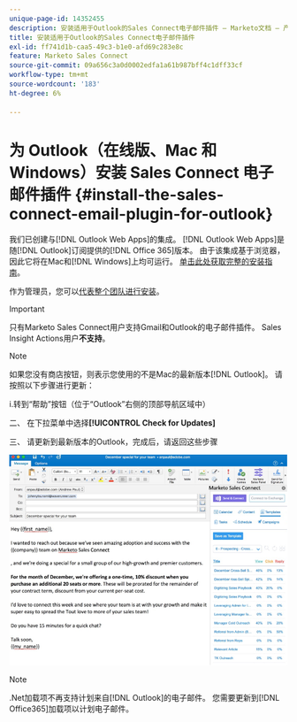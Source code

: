 ```yaml
---
unique-page-id: 14352455
description: 安装适用于Outlook的Sales Connect电子邮件插件 — Marketo文档 — 产品文档
title: 安装适用于Outlook的Sales Connect电子邮件插件
exl-id: ff741d1b-caa5-49c3-b1e0-afd69c283e8c
feature: Marketo Sales Connect
source-git-commit: 09a656c3a0d0002edfa1a61b987bff4c1dff33cf
workflow-type: tm+mt
source-wordcount: '183'
ht-degree: 6%

---
```


# 为 Outlook（在线版、Mac 和 Windows）安装 Sales Connect 电子邮件插件 {#install-the-sales-connect-email-plugin-for-outlook}

我们已创建与[!DNL Outlook Web Apps]的集成。 [!DNL Outlook Web Apps]是随[!DNL Outlook]订阅提供的[!DNL Office 365]版本。 由于该集成基于浏览器，因此它将在Mac和[!DNL Windows]上均可运行。 [单击此处获取完整的安装指南](https://s3.amazonaws.com/tout-user-store/outlook-mac/assets/install_tout_add-in_outlook_mac.pdf)。

作为管理员，您可以[代表整个团队进行安装](https://docs.microsoft.com/en-us/office365/admin/manage/manage-deployment-of-add-ins?view=o365-worldwide)。

>[!IMPORTANT]
>
>只有Marketo Sales Connect用户支持Gmail和Outlook的电子邮件插件。 Sales Insight Actions用户&#x200B;**不支持**。

>[!NOTE]
>
>如果您没有商店按钮，则表示您使用的不是Mac的最新版本[!DNL Outlook]。 请按照以下步骤进行更新：
>
>i.转到“帮助”按钮（位于“Outlook”右侧的顶部导航区域中）
>
>二、 在下拉菜单中选择&#x200B;**[!UICONTROL Check for Updates]**
>
>三、 请更新到最新版本的Outlook，完成后，请返回这些步骤

![](assets/install-the-sales-connect-email-plugin-for-outlook-1.png)

>[!NOTE]
>
>.Net加载项不再支持计划来自[!DNL Outlook]的电子邮件。 您需要更新到[!DNL Office365]加载项以计划电子邮件。
